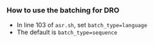 ### How to use the batching for DRO
- In line 103 of `asr.sh`, set `batch_type=language`
- The default is `batch_type=sequence`